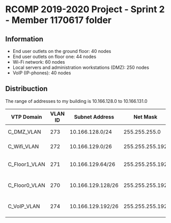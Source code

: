 RCOMP 2019-2020 Project - Sprint 2 - Member 1170617 folder
===========================================

## Information
- End user outlets on the ground floor: 40 nodes
- End user outlets on floor one: 44 nodes
- Wi-Fi network: 60 nodes
- Local servers and administration workstations (DMZ): 250 nodes
- VoIP (IP-phones): 40 nodes


## Distribuction

The range of addresses to my building is 10.166.128.0 to 10.166.131.0

| VTP Domain  | VLAN ID | Subnet Address  | Net Mask  | Available Address Range  |  Broadcast Address |
|---|---|---|---|---|---|
|  C_DMZ_VLAN |  273 | 10.166.128.0/24  | 255.255.255.0  | 10.166.128.1 - 10.166.128.254  | 10.166.128.255  |
|  C_Wifi_VLAN | 272  | 10.166.129.0/26   | 255.255.255.192  | 10.166.129.1 - 10.166.129.62  | 10.166.129.63  |
|  C_Floor1_VLAN |  271 | 10.166.129.64/26  | 255.255.255.192 | 10.166.129.65 - 10.166.129.126   | 10.166.129.127 |
|  C_Floor0_VLAN | 270  | 10.166.129.128/26  | 255.255.255.192  | 10.166.129.129 - 10.166.129.190  | 10.166.129.191  |
|  C_VoIP_VLAN |  274 | 10.166.129.192/26  | 255.255.255.192 | 10.166.129.193 - 10.166.129.254  |  10.166.129.255 |
